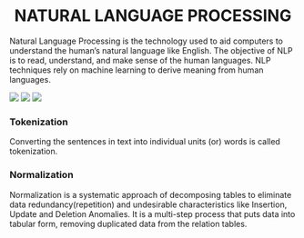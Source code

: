 <h1><center>NATURAL LANGUAGE PROCESSING</center></h1>

Natural Language Processing is the technology used to aid computers to
understand the human’s natural language like English. The objective of NLP
is to read, understand, and make sense of the human languages.
NLP techniques rely on machine learning to derive meaning from human
languages.

<img src='https://www.experfy.com/blog/wp-content/uploads/2018/07/medium_2fd8ce3d-4ab8-40c4-96dd-9792725503a6.png'>

<img src='https://data-flair.training/blogs/wp-content/uploads/sites/2/2018/08/NLTK-NLP-with-Python.jpg'>

<img src='https://www.contrib.andrew.cmu.edu/~dyafei/images/NLP01.jpg'>

<h3>Tokenization</h3>

Converting the sentences in text into individual units
(or) words is called tokenization.

<h3>Normalization</h3>

Normalization is a systematic approach of decomposing tables to eliminate data redundancy(repetition) and undesirable characteristics like Insertion, Update and Deletion Anomalies. It is a multi-step process that puts data into tabular form, removing duplicated data from the relation tables.
